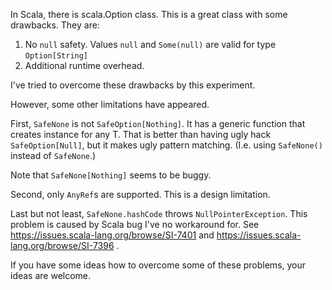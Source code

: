 In Scala, there is scala.Option class. This is a great class with some drawbacks. They are:

1. No `null` safety. Values `null` and `Some(null)` are valid for type `Option[String]`
2. Additional runtime overhead.

I've tried to overcome these drawbacks by this experiment.

However, some other limitations have appeared.

First, `SafeNone` is not `SafeOption[Nothing]`. It has a generic function that creates instance for any T. That is better than having ugly hack `SafeOption[Null]`, but it makes ugly pattern matching. (I.e. using `SafeNone()` instead of `SafeNone`.)

Note that `SafeNone[Nothing]` seems to be buggy.

Second, only `AnyRef`s are supported. This is a design limitation.

Last but not least, `SafeNone.hashCode` throws `NullPointerException`. This problem is caused by Scala bug I've no workaround for. See https://issues.scala-lang.org/browse/SI-7401 and https://issues.scala-lang.org/browse/SI-7396 .

If you have some ideas how to overcome some of these problems, your ideas are welcome.